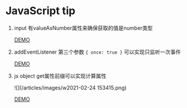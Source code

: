 # JavaScript tip

1. input 有valueAsNumber属性来确保获取的值是number类型
    
    [DEMO](https://codepen.io/andypinet/pen/gOLXqzX)

2. addEventListener 第三个参数 `{ once: true }` 可以实现只监听一次事件
    
    [DEMO](https://codepen.io/andypinet/pen/jOVaQrg)
    
3. js object get属性前缀可以实现计算属性

   ![](/articles/images/w2021-02-24 153415.png)

   [DEMO](https://codepen.io/andypinet/pen/YzpEgOO)
